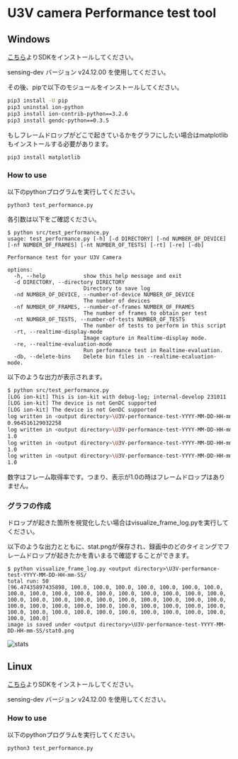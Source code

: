 # U3V camera Performance test tool

## Windows

[こちら](https://sensing-dev.github.io/doc/next/startup-guide/windows)よりSDKをインストールしてください。

sensing-dev バージョン v24.12.00 を使用してください。

その後、pipで以下のモジュールをインストールしてください。
```bash
pip3 install -U pip
pip3 uninstal ion-python
pip3 install ion-contrib-python==3.2.6
pip3 install gendc-python==0.3.5
```

もしフレームドロップがどこで起きているかをグラフにしたい場合はmatplotlibもインストールする必要があります。
```bash
pip3 install matplotlib
```

### How to use
以下のpythonプログラムを実行してください。
```
python3 test_performance.py
```

各引数は以下をご確認ください。
```
$ python src/test_performance.py
usage: test_performance.py [-h] [-d DIRECTORY] [-nd NUMBER_OF_DEVICE] [-nf NUMBER_OF_FRAMES] [-nt NUMBER_OF_TESTS] [-rt] [-re] [-db]

Performance test for your U3V Camera

options:
  -h, --help            show this help message and exit
  -d DIRECTORY, --directory DIRECTORY
                        Directory to save log
  -nd NUMBER_OF_DEVICE, --number-of-device NUMBER_OF_DEVICE
                        The number of devices
  -nf NUMBER_OF_FRAMES, --number-of-frames NUMBER_OF_FRAMES
                        The number of frames to obtain per test
  -nt NUMBER_OF_TESTS, --number-of-tests NUMBER_OF_TESTS
                        The number of tests to perform in this script
  -rt, --realtime-display-mode
                        Image capture in Realtime-display mode.
  -re, --realtime-evaluation-mode
                        Run performance test in Realtime-evaluation.
  -db, --delete-bins    Delete bin files in --realtime-ecaluation-mode.
```

以下のような出力が表示されます。
```bash
$ python src/test_performance.py 
[LOG ion-kit] This is ion-kit with debug-log; internal-develop 231011
[LOG ion-kit] The device is not GenDC supported
[LOG ion-kit] The device is not GenDC supported
log written in <output directory>\U3V-performance-test-YYYY-MM-DD-HH-mm-SS\0\frame_log.txt
0.964516129032258
log written in <output directory>\U3V-performance-test-YYYY-MM-DD-HH-mm-SS\1\frame_log.txt
1.0
log written in <output directory>\U3V-performance-test-YYYY-MM-DD-HH-mm-SS\2\frame_log.txt
1.0
log written in <output directory>\U3V-performance-test-YYYY-MM-DD-HH-mm-SS\3\frame_log.txt
1.0
```
数字はフレーム取得率です。つまり、表示が1.0の時はフレームドロップはありません。


### グラフの作成 

ドロップが起きた箇所を視覚化したい場合はvisualize_frame_log.pyを実行してください。

以下のような出力とともに、stat.pngが保存され、録画中のどのタイミングでフレームドロップが起きたかを青いまるで確認することができます。

```
$ python visualize_frame_log.py <output directory>\U3V-performance-test-YYYY-MM-DD-HH-mm-SS/
total run: 50
[96.47435897435898, 100.0, 100.0, 100.0, 100.0, 100.0, 100.0, 100.0, 100.0, 100.0, 100.0, 100.0, 100.0, 100.0, 100.0, 100.0, 100.0, 100.0, 100.0, 100.0, 100.0, 100.0, 100.0, 100.0, 100.0, 100.0, 100.0, 100.0, 100.0, 100.0, 100.0, 100.0, 100.0, 100.0, 100.0, 100.0, 100.0, 100.0, 100.0, 100.0, 100.0, 100.0, 100.0, 100.0, 100.0, 100.0, 100.0, 100.0, 100.0, 100.0]
image is saved under <output directory>\U3V-performance-test-YYYY-MM-DD-HH-mm-SS/stat0.png
```

![stats](./stat.png)


## Linux
[こちら](https://sensing-dev.github.io/doc/next/startup-guide/linux)よりSDKをインストールしてください。

sensing-dev バージョン v24.12.00 を使用してください。

### How to use

以下のpythonプログラムを実行してください。
```python
python3 test_performance.py
```
